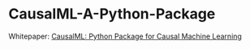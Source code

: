 # CausalML-A-Python-Package


Whitepaper: [CausalML: Python Package for Causal Machine Learning](https://arxiv.org/abs/2002.11631)